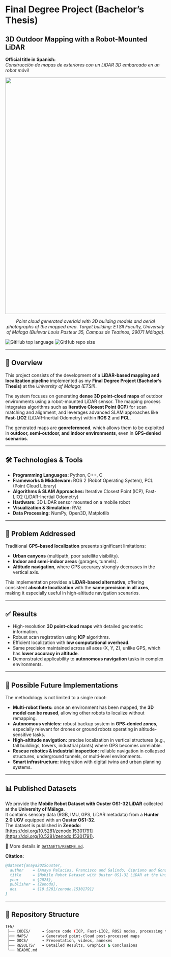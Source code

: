 # Final Degree Project (Bachelor’s Thesis)  
## 3D Outdoor Mapping with a Robot-Mounted LiDAR  

**Official title in Spanish:**  
*Construcción de mapas de exteriores con un LiDAR 3D embarcado en un robot móvil*  

<p align="center">
  <img width="1842" height="740" alt="image" src="https://github.com/user-attachments/assets/a252fdda-e340-44af-afd0-f5c19f55e877" width="750">
</p>

<p align="center">
  <em>Point cloud generated overlaid with 3D building models and aerial photographs of the mapped area.  
  Target building: ETSII Faculty, University of Málaga (Bulevar Louis Pasteur 35, Campus de Teatinos, 29071 Málaga).</em>
</p>

![GitHub top language](https://img.shields.io/github/languages/top/Francisco-AnayaPalacios/TFG) 
![GitHub repo size](https://img.shields.io/github/repo-size/Francisco-AnayaPalacios/TFG)

---

## 📖 Overview
This project consists of the development of a **LiDAR-based mapping and localization pipeline** implemented as my **Final Degree Project (Bachelor’s Thesis)** at the *University of Málaga (ETSII)*.  

The system focuses on generating **dense 3D point-cloud maps** of outdoor environments using a robot-mounted LiDAR sensor. The mapping process integrates algorithms such as **Iterative Closest Point (ICP)** for scan matching and alignment, and leverages advanced SLAM approaches like **Fast-LIO2** (LiDAR-Inertial Odometry) within **ROS 2** and **PCL**.  

The generated maps are **georeferenced**, which allows them to be exploited in **outdoor, semi-outdoor, and indoor environments**, even in **GPS-denied scenarios**.  

---

## 🛠️ Technologies & Tools
- **Programming Languages:** Python, C++, C  
- **Frameworks & Middleware:** ROS 2 (Robot Operating System), PCL (Point Cloud Library)  
- **Algorithms & SLAM Approaches:** Iterative Closest Point (ICP), Fast-LIO2 (LiDAR-Inertial Odometry)  
- **Hardware:** 3D LiDAR sensor mounted on a mobile robot  
- **Visualization & Simulation:** RViz  
- **Data Processing:** NumPy, Open3D, Matplotlib  

---

## 🛑 Problem Addressed
Traditional **GPS-based localization** presents significant limitations:  
- **Urban canyons** (multipath, poor satellite visibility).  
- **Indoor and semi-indoor areas** (garages, tunnels).  
- **Altitude navigation**, where GPS accuracy strongly decreases in the vertical axis.  

This implementation provides a **LiDAR-based alternative**, offering consistent **absolute localization** with the **same precision in all axes**, making it especially useful in high-altitude navigation scenarios.  

---

## ✅ Results
- High-resolution **3D point-cloud maps** with detailed geometric information.  
- Robust scan registration using **ICP** algorithms.  
- Efficient localization with **low computational overhead**.  
- Same precision maintained across all axes (X, Y, Z), unlike GPS, which has **lower accuracy in altitude**.  
- Demonstrated applicability to **autonomous navigation** tasks in complex environments.  

---

## 🔮 Possible Future Implementations
The methodology is not limited to a single robot:  
- **Multi-robot fleets:** once an environment has been mapped, the **3D model can be reused**, allowing other robots to localize without remapping.  
- **Autonomous vehicles:** robust backup system in **GPS-denied zones**, especially relevant for drones or ground robots operating in altitude-sensitive tasks.  
- **High-altitude navigation:** precise localization in vertical structures (e.g., tall buildings, towers, industrial plants) where GPS becomes unreliable.  
- **Rescue robotics & industrial inspection:** reliable navigation in collapsed structures, underground tunnels, or multi-level environments.  
- **Smart infrastructure:** integration with digital twins and urban planning systems.  

---

## 📊 Published Datasets

We provide the **Mobile Robot Dataset with Ouster OS1-32 LiDAR** collected at the **University of Málaga**.  
It contains sensory data (RGB, IMU, GPS, LiDAR metadata) from a **Hunter 2.0 UGV** equipped with an **Ouster OS1-32**.  
The dataset is published in **Zenodo**: [https://doi.org/10.5281/zenodo.15301791](https://doi.org/10.5281/zenodo.15301791).  

📂 More details in [`DATASETS/README.md`](./DATASETS/README.md).  

**Citation:**  

```bibtex
@dataset{anaya2025ouster,
  author    = {Anaya Palacios, Francisco and Galindo, Cipriano and González-Jiménez, Javier},
  title     = {Mobile Robot Dataset with Ouster OS1-32 LiDAR at the University of Málaga},
  year      = {2025},
  publisher = {Zenodo},
  doi       = {10.5281/zenodo.15301791}
}
```

---

## 📂 Repository Structure
```bash
TFG/
 ├── CODES/     → Source code (ICP, Fast-LIO2, ROS2 nodes, processing tools)  
 ├── MAPS/      → Generated point-cloud post-processed maps  
 ├── DOCS/      → Presentation, videos, annexes
 ├── RESULTS/   → Detailed Results, Graphics & Conclusions
 └── README.md
